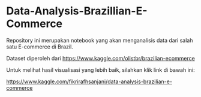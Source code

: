 # Data-Analysis-Brazillian-E-Commerce
Repository ini merupakan notebook yang akan menganalisis data dari salah satu E-commerce di Brazil.

Dataset diperoleh dari https://www.kaggle.com/olistbr/brazilian-ecommerce

Untuk melihat hasil visualisasi yang lebih baik, silahkan klik link di bawah ini:

https://www.kaggle.com/fikrirafhsanjani/data-analysis-brazilian-e-commerce
